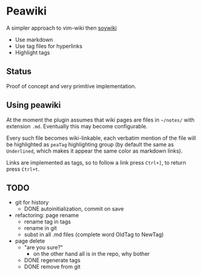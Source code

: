 # Peawiki

A simpler approach to vim-wiki then [soywiki][]

[soywiki]: https://github.com/danchoi/soywiki

- Use markdown
- Use tag files for hyperlinks
- Highlight tags

## Status

Proof of concept and very primitive implementation.

## Using peawiki

At the moment the plugin assumes that wiki pages are files in `~/notes/`
with extension `.md`. Eventually this may become configurable.

Every such file becomes wiki-linkable, each verbatim mention of the file
will be highlighted as `peaTag` highlighting group (by default the same
as `Underlined`, which makes it appear the same color as markdown links).

Links are implemented as tags, so to follow a link press `Ctrl+]`, to
return press `Ctrl+t`. 

## TODO

- git for history
  - DONE autoinitialization, commit on save
- refactoring: page rename
  - rename tag in tags
  - rename in git
  - subst in all .md files (complete word OldTag to NewTag)
- page delete
  - "are you sure?"
    - on the other hand all is in the repo, why bother
  - DONE regenerate tags
  - DONE remove from git


